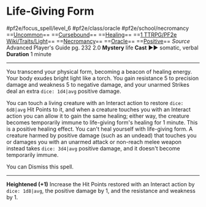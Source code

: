 # Life-Giving Form
#pf2e/focus_spell/level_6 #pf2e/class/oracle #pf2e/school/necromancy 
==[Uncommon](Uncommon.md)== ==[Cursebound](Cursebound.md)== ==[Healing](Healing.md)== ==[1 TTRPG/PF2e Wiki/Traits/Light](1%20TTRPG/PF2e%20Wiki/Traits/Light)== ==[Necromancy](Necromancy.md)== ==[Oracle](Oracle.md)== ==[Positive](Positive.md)==
*Source* Advanced Player's Guide pg. 232 2.0
**Mystery** life
**Cast** ►► somatic, verbal
**Duration** 1 minute

---
You transcend your physical form, becoming a beacon of healing energy. Your body exudes bright light like a torch. You gain resistance 5 to precision damage and weakness 5 to negative damage, and your unarmed Strikes deal an extra `dice: 1d4|avg` positive damage.

You can touch a living creature with an Interact action to restore `dice: 6d8|avg` Hit Points to it, and when a creature touches you with an Interact action you can allow it to gain the same healing; either way, the creature becomes temporarily immune to life-giving form's healing for 1 minute. This is a positive healing effect. You can't heal yourself with life-giving form. A creature harmed by positive damage (such as an undead) that touches you or damages you with an unarmed attack or non-reach melee weapon instead takes `dice: 3d4|avg` positive damage, and it doesn't become temporarily immune.

You can Dismiss this spell.

<hr>

**Heightened (+1)** Increase the Hit Points restored with an Interact action by `dice: 1d8|avg`, the positive damage by 1, and the resistance and weakness by 1.